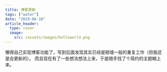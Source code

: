```yaml
---
title: 博客更新
tags: ["water"]
date: "2019-06-10"
article_header:
  type: cover
  image:
    src: /assets/images/helloworld.png
---
```

懒得自己实现博客功能了，写到后面发现其实已经是砌墙一般的重复工作（但我还是会更新的）。
而且现在有了一些想法想法上来，于是随手找了个简约的主题糊上来。

